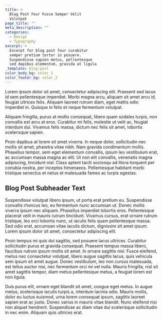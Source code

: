 ```yaml
---
title: >
  Blog Post Four Fusce Semper Velit
  Volutpat
page_title: ""
meta_description: ""
categories:
  - Design
  - Typography
excerpt: >
  Excerpt for blog post four curabitur
  semper pretium tortor in posuere.
  Suspendisse sapien metus, pellentesque
  sed dapibus elementum, gravida at ligula
_template: blog-post
color_body_bg: color_1
color_footer_bg: color_2
---
```

Lorem ipsum dolor sit amet, consectetur adipiscing elit. Praesent sed lacus id sem pellentesque imperdiet. Morbi magna arcu, aliquam sit amet arcu id, feugiat ultrices felis. Aliquam laoreet rutrum diam, eget mattis odio imperdiet in. Quisque in felis et neque fermentum volutpat.

Aliquam fringilla, purus at mollis consequat, libero quam sodales turpis, non convallis est arcu at eros. Curabitur mi felis, molestie ut velit ac, feugiat interdum dui. Vivamus felis massa, dictum nec felis sit amet, lobortis scelerisque sapien.

Proin dapibus at lorem sit amet viverra. In neque dolor, sollicitudin nec mollis sit amet, pharetra vitae nibh. Nam gravida condimentum mollis. Phasellus tempor, sem eget elementum convallis, ipsum leo vestibulum erat, ac accumsan massa magna ac elit. Ut non elit convallis, venenatis magna adipiscing, tincidunt nisl. Class aptent taciti sociosqu ad litora torquent per conubia nostra, per inceptos himenaeos. Pellentesque habitant morbi tristique senectus et netus et malesuada fames ac turpis egestas.

## Blog Post Subheader Text

Suspendisse volutpat libero ipsum, ut porta erat pretium eu. Suspendisse convallis rhoncus leo, eu fermentum nunc accumsan ut. Donec mollis viverra ipsum nec aliquam. Phasellus imperdiet lobortis eros. Pellentesque placerat velit in mauris rutrum tincidunt. Vivamus cursus, erat ornare rutrum tristique, leo orci lobortis nunc, ut iaculis felis quam pellentesque massa. Sed odio erat, accumsan vitae iaculis dictum, dignissim sit amet ipsum. Lorem ipsum dolor sit amet, consectetur adipiscing elit.

Proin tempus mi quis dui sagittis, sed posuere lacus ultrices. Curabitur sollicitudin purus et gravida consequat. Praesent tempus massa libero, faucibus rutrum ipsum mollis sit amet. In ornare sagittis nisl. Fusce eleifend, metus nec consectetur volutpat, libero augue sagittis lacus, quis vehicula sem ipsum sit amet augue. Donec vestibulum, leo non cursus malesuada, est tellus auctor nisi, nec fermentum orci mi vel nulla. Mauris fringilla, nisl sit amet sagittis tempor, diam metus pellentesque metus, a feugiat lorem est non ligula.

Duis purus elit, ornare eget blandit sit amet, congue eget metus. In augue metus, scelerisque iaculis turpis a, interdum lacinia odio. Mauris mollis, dolor eu luctus euismod, urna lorem consequat ipsum, sagittis laoreet sapien erat ac justo. Donec varius in mauris vitae blandit. Nunc eleifend nisi non aliquet hendrerit. Suspendisse ac diam vitae dui scelerisque sollicitudin in nec enim. Aliquam quis ultrices erat.